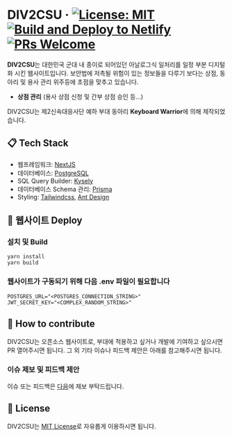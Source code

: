 # DIV2CSU &middot; [![License: MIT](https://img.shields.io/badge/License-MIT-yellow.svg)](https://opensource.org/licenses/MIT) [![Build and Deploy to Netlify](https://github.com/jaycho1214/DIV2CSU/actions/workflows/production_build.yml/badge.svg)](https://github.com/jaycho1214/DIV2CSU/actions/workflows/production_build.yml) [![PRs Welcome](https://img.shields.io/badge/PRs-welcome-brightgreen.svg)](https://github.com/jaycho1214/DIV2CSU/pulls)

**DIV2CSU**는 대한민국 군대 내 종이로 되어있던 아날로그식 일처리를 일정 부분 디지털화 시킨 웹사이트입니다. 보안법에 저촉될 위험이 있는 정보들을 다루기 보다는 상점, 동아리 및 용사 관리 위주등에 초점을 맞추고 있습니다.

- **상점 관리** (용사 상점 신청 및 간부 상점 승인 등...)

DIV2CSU는 제2신속대응사단 예하 부대 동아리 **Keyboard Warrior**에 의해 제작되었습니다.

## 📋 Tech Stack

- 웹프레임워크: [NextJS](https://nextjs.org/)
- 데이터베이스: [PostgreSQL](https://postgresql.org/)
- SQL Query Builder: [Kysely](https://kysely.dev/)
- 데이터베이스 Schema 관리: [Prisma](https://www.prisma.io/)
- Styling: [Tailwindcss](https://tailwindcss.com/), [Ant Design](https://ant.design/)


## 🎉 웹사이트 Deploy
### 설치 및 Build
```
yarn install
yarn build
```

### 웹사이트가 구동되기 위해 다음 .env 파일이 필요합니다
```
POSTGRES_URL="<POSTGRES_CONNECTION_STRING>"
JWT_SECRET_KEY="<COMPLEX_RANDOM_STRING>"
```

## 👏 How to contribute

DIV2CSU는 오픈소스 웹사이트로, 부대에 적용하고 싶거나 개발에 기여하고 싶으시면 PR 열어주시면 됩니다. 그 외 기타 이슈나 피드백 제안은 아래를 참고해주시면 됩니다.

### 이슈 제보 및 피드백 제안

이슈 또는 피드백은 [다음](https://github.com/jaycho1214/DIV2CSU/issues)에 제보 부탁드립니다.


## 📄 License

DIV2CSU는 [MIT License](https://github.com/jaycho1214/DIV2CSU/blob/main/LICENSE)로 자유롭게 이용하시면 됩니다.

